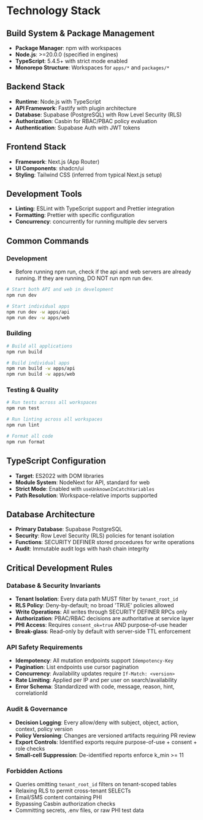 # Technology Stack

## Build System & Package Management

- **Package Manager**: npm with workspaces
- **Node.js**: >=20.0.0 (specified in engines)
- **TypeScript**: 5.4.5+ with strict mode enabled
- **Monorepo Structure**: Workspaces for `apps/*` and `packages/*`

## Backend Stack

- **Runtime**: Node.js with TypeScript
- **API Framework**: Fastify with plugin architecture
- **Database**: Supabase (PostgreSQL) with Row Level Security (RLS)
- **Authorization**: Casbin for RBAC/PBAC policy evaluation
- **Authentication**: Supabase Auth with JWT tokens

## Frontend Stack

- **Framework**: Next.js (App Router)
- **UI Components**: shadcn/ui
- **Styling**: Tailwind CSS (inferred from typical Next.js setup)

## Development Tools

- **Linting**: ESLint with TypeScript support and Prettier integration
- **Formatting**: Prettier with specific configuration
- **Concurrency**: concurrently for running multiple dev servers

## Common Commands

### Development
- Before running npm run, check if the api and web servers are already running. If they are running, DO NOT run npm run dev. 
```bash
# Start both API and web in development
npm run dev

# Start individual apps
npm run dev -w apps/api
npm run dev -w apps/web
```

### Building
```bash
# Build all applications
npm run build

# Build individual apps
npm run build -w apps/api
npm run build -w apps/web
```

### Testing & Quality
```bash
# Run tests across all workspaces
npm run test

# Run linting across all workspaces
npm run lint

# Format all code
npm run format
```

## TypeScript Configuration

- **Target**: ES2022 with DOM libraries
- **Module System**: NodeNext for API, standard for web
- **Strict Mode**: Enabled with `useUnknownInCatchVariables`
- **Path Resolution**: Workspace-relative imports supported

## Database Architecture

- **Primary Database**: Supabase PostgreSQL
- **Security**: Row Level Security (RLS) policies for tenant isolation
- **Functions**: SECURITY DEFINER stored procedures for write operations
- **Audit**: Immutable audit logs with hash chain integrity

## Critical Development Rules

### Database & Security Invariants
- **Tenant Isolation**: Every data path MUST filter by `tenant_root_id`
- **RLS Policy**: Deny-by-default; no broad 'TRUE' policies allowed
- **Write Operations**: All writes through SECURITY DEFINER RPCs only
- **Authorization**: PBAC/RBAC decisions are authoritative at service layer
- **PHI Access**: Requires `consent_ok=true` AND purpose-of-use header
- **Break-glass**: Read-only by default with server-side TTL enforcement

### API Safety Requirements
- **Idempotency**: All mutation endpoints support `Idempotency-Key`
- **Pagination**: List endpoints use cursor pagination
- **Concurrency**: Availability updates require `If-Match: <version>`
- **Rate Limiting**: Applied per IP and per user on search/availability
- **Error Schema**: Standardized with code, message, reason, hint, correlationId

### Audit & Governance
- **Decision Logging**: Every allow/deny with subject, object, action, context, policy version
- **Policy Versioning**: Changes are versioned artifacts requiring PR review
- **Export Controls**: Identified exports require purpose-of-use + consent + role checks
- **Small-cell Suppression**: De-identified reports enforce k_min >= 11

### Forbidden Actions
- Queries omitting `tenant_root_id` filters on tenant-scoped tables
- Relaxing RLS to permit cross-tenant SELECTs
- Email/SMS content containing PHI
- Bypassing Casbin authorization checks
- Committing secrets, .env files, or raw PHI test data